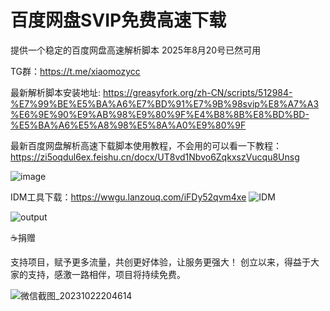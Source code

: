 # 百度网盘SVIP免费高速下载
提供一个稳定的百度网盘高速解析脚本  2025年8月20号已然可用


﻿﻿TG群：https://t.me/xiaomozycc
  


最新解析脚本安装地址: https://greasyfork.org/zh-CN/scripts/512984-%E7%99%BE%E5%BA%A6%E7%BD%91%E7%9B%98svip%E8%A7%A3%E6%9E%90%E9%AB%98%E9%80%9F%E4%B8%8B%E8%BD%BD-%E5%BA%A6%E5%A8%98%E5%8A%A0%E9%80%9F

最新百度网盘解析高速下载脚本使用教程，不会用的可以看一下教程：
https://zi5oqdul6ex.feishu.cn/docx/UT8vd1Nbvo6ZqkxszVucqu8Unsg

![image](https://github.com/xtyyyy1230/baiduwp/assets/9477101/b1076922-8b5e-4cf0-8c01-378f596b8b28)

IDM工具下载：https://wwgu.lanzouq.com/iFDy52qvm4xe
![IDM](https://github.com/xtyyyy1230/baiduwp/assets/9477101/fe29eed4-23aa-4ee2-8600-1c0b8e671cd0)

![output](https://github.com/user-attachments/assets/a5b948c0-62a9-413b-80fc-724527c8f40d)

☕捐赠

支持项目，赋予更多流量，共创更好体验，让服务更强大！
创立以来，得益于大家的支持，感激一路相伴，项目将持续免费。

![微信截图_20231022204614](https://github.com/xtyyyy1230/baiduwp/assets/9477101/738eba66-27c5-46a5-bf1f-6b82f2ccf387)
